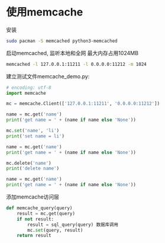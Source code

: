 # 使用memcache

安装

```bash
sudo pacman -S memcached python3-memcached
```

启动memcached, 监听本地和全网 最大内存占用1024MB

```bash
memcached -l 127.0.0.1:11211 -l 0.0.0.0:11212 -m 1024  
```

建立测试文件memcache_demo.py:

```python
# encoding: utf-8
import memcache

mc = memcache.Client(['127.0.0.1:11211', '0.0.0.0:11212'])

name = mc.get('name')
print('get name = ' + (name if name else 'None'))

mc.set('name', 'li')
print('set name = li')

name = mc.get('name')
print('get name = ' + (name if name else 'None'))

mc.delete('name')
print('delete name')

name = mc.get('name')
print('get name = ' + (name if name else 'None'))
```


添加memcache访问层

```python
def memcache_query(query)
    result = mc.get(query)
    if not result:
        result = sql_query(query) 数据库调用
        mc.set(query, result)
    return result
```